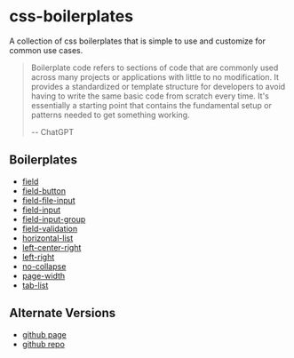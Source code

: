 # css-boilerplates

A collection of css boilerplates that is simple to use and
customize for common use cases.

> Boilerplate code refers to sections of code that are commonly used across many projects or applications with little to no modification. It provides a standardized or template structure for developers to avoid having to write the same basic code from scratch every time. It's essentially a starting point that contains the fundamental setup or patterns needed to get something working.
>
>-- ChatGPT

## Boilerplates

- [field](./src/field)
- [field-button](./src/field-button)
- [field-file-input](./src/field-file-input)
- [field-input](./src/field-input)
- [field-input-group](./src/field-input-group)
- [field-validation](./src/field-validation)
- [horizontal-list](./src/horizontal-list)
- [left-center-right](./src/left-center-right)
- [left-right](./src/left-right)
- [no-collapse](./src/no-collapse)
- [page-width](./src/page-width)
- [tab-list](./src/tab-list)

## Alternate Versions

- [github page](https://jamesroberthugginsngo.github.io/css-boilerplates/)
- [github repo](https://github.com/JamesRobertHugginsNgo/css-boilerplates/tree/main)
